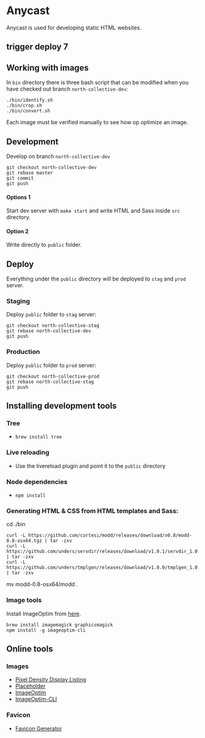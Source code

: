 # Anycast
Anycast is used for developing static HTML websites.

## trigger deploy 7


## Working with images
In `bin` directory there is three bash script that can be modified when you have
checked out branch `north-collective-dev`:

```
./bin/identify.sh
./bin/crop.sh
./bin/convert.sh
```
Each image must be verified manually to see how op optimize an image.

## Development
Develop on branch `north-collective-dev`

```
git checkout north-collective-dev
git rebase master
git commit
git push
```

#### Options 1
Start dev server with `make start` and write HTML and Sass inside `src` directory.

#### Option 2
Write directly to `public` folder.


## Deploy
Everything under the `public` directory will be deployed to `stag` and `prod` server.

### Staging
Deploy `public` folder to `stag` server:

```
git checkout north-collective-stag
git rebase north-collective-dev
git push
```

### Production
Deploy `public` folder to `prod` server:

```
git checkout north-collective-prod
git rebase north-collective-stag
git push
```

## Installing development tools

### Tree
* `brew install tree`

### Live reloading
* Use the livereload plugin and point it to the `public` directory

### Node dependencies
* `npm install`

### Generating HTML & CSS from HTML templates and Sass:
cd ./bin

```
curl -L https://github.com/cortesi/modd/releases/download/v0.8/modd-0.8-osx64.tgz | tar -zxv
curl -L https://github.com/unders/servdir/releases/download/v1.0.1/servdir_1.0.1_darwin_amd64.tar.gz | tar -zxv
curl -L https://github.com/unders/tmplgen/releases/download/v1.0.0/tmplgen_1.0.0_darwin_amd64.tar.gz | tar -zxv
```
mv modd-0.8-osx64/modd .

### Image tools
Install ImageOptim from [here](https://imageoptim.com/mac).

```
brew install imagemagick graphicsmagick
npm install -g imageoptim-cli
```

## Online tools

### Images
* [Pixel Density Display Listing](https://pixensity.com/)
* [Placeholder](https://placeholder.com/)
* [ImageOptim](https://imageoptim.com/mac)
* [ImageOptim-CLI](https://jamiemason.github.io/ImageOptim-CLI/)

### Favicon
* [Favicon Generator](https://realfavicongenerator.net/)

